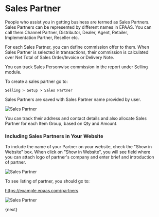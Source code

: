 <!-- add-breadcrumbs -->
# Sales Partner

People who assist you in getting business are termed as Sales Partners. Sales Partners can be represented by different names in EPAAS. You can call them Channel Partner, Distributor, Dealer, Agent, Retailer, Implementation Partner, Reseller etc.

For each Sales Partner, you can define commission offer to them. When Sales Partner is selected in transactions, their commission is calculated over Net Total of Sales Order/Invoice or Delivery Note.

You can track Sales Personwise commission in the report under Selling module.

To create a sales partner go to:

`Selling > Setup > Sales Partner`

Sales Partners are saved with Sales Partner name provided by user.

<img class="screenshot" alt="Sales Partner" src="{{docs_base_url}}/assets/img/selling/sales-partner.png">

You can track their address and contact details and also allocate Sales Partner for each Item Group, based on Qty and Amount.

### Including Sales Partners in Your Website

To include the name of your Partner on your website, check the "Show in
Website" box. When click on "Show in Website", you will see field where you can attach logo of partner's company and enter brief and introduction of partner.

<img class="screenshot" alt="Sales Partner" src="{{docs_base_url}}/assets/img/selling/sales-partner-website.png">

To see listing of partner, you should go to:

https://example.epaas.com/partners

<img class="screenshot" alt="Sales Partner" src="{{docs_base_url}}/assets/img/crm/sales-partner-listing.png">


{next}
